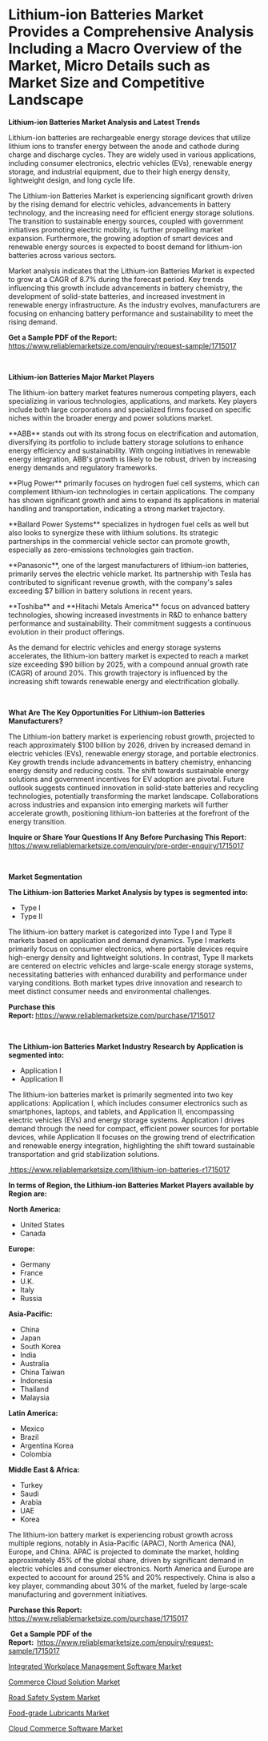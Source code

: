 <p><h1>Lithium-ion Batteries Market Provides a Comprehensive Analysis Including a Macro Overview of the Market, Micro Details such as Market Size and Competitive Landscape</h1></p><p><strong>Lithium-ion Batteries Market Analysis and Latest Trends</strong></p>
<p><p>Lithium-ion batteries are rechargeable energy storage devices that utilize lithium ions to transfer energy between the anode and cathode during charge and discharge cycles. They are widely used in various applications, including consumer electronics, electric vehicles (EVs), renewable energy storage, and industrial equipment, due to their high energy density, lightweight design, and long cycle life.</p><p>The Lithium-ion Batteries Market is experiencing significant growth driven by the rising demand for electric vehicles, advancements in battery technology, and the increasing need for efficient energy storage solutions. The transition to sustainable energy sources, coupled with government initiatives promoting electric mobility, is further propelling market expansion. Furthermore, the growing adoption of smart devices and renewable energy sources is expected to boost demand for lithium-ion batteries across various sectors.</p><p>Market analysis indicates that the Lithium-ion Batteries Market is expected to grow at a CAGR of 8.7% during the forecast period. Key trends influencing this growth include advancements in battery chemistry, the development of solid-state batteries, and increased investment in renewable energy infrastructure. As the industry evolves, manufacturers are focusing on enhancing battery performance and sustainability to meet the rising demand.</p></p>
<p><strong>Get a Sample PDF of the Report:&nbsp;</strong> <a href="https://www.reliablemarketsize.com/enquiry/request-sample/1715017?utm_campaign=1286&utm_medium=2&utm_source=Github&utm_content=ia&utm_term=23102024&utm_id=lithium-ion-batteries">https://www.reliablemarketsize.com/enquiry/request-sample/1715017</a></p>
<p>&nbsp;</p>
<p><strong>Lithium-ion Batteries Major Market Players</strong></p>
<p><p>The lithium-ion battery market features numerous competing players, each specializing in various technologies, applications, and markets. Key players include both large corporations and specialized firms focused on specific niches within the broader energy and power solutions market.</p><p>**ABB** stands out with its strong focus on electrification and automation, diversifying its portfolio to include battery storage solutions to enhance energy efficiency and sustainability. With ongoing initiatives in renewable energy integration, ABB's growth is likely to be robust, driven by increasing energy demands and regulatory frameworks.</p><p>**Plug Power** primarily focuses on hydrogen fuel cell systems, which can complement lithium-ion technologies in certain applications. The company has shown significant growth and aims to expand its applications in material handling and transportation, indicating a strong market trajectory.</p><p>**Ballard Power Systems** specializes in hydrogen fuel cells as well but also looks to synergize these with lithium solutions. Its strategic partnerships in the commercial vehicle sector can promote growth, especially as zero-emissions technologies gain traction.</p><p>**Panasonic**, one of the largest manufacturers of lithium-ion batteries, primarily serves the electric vehicle market. Its partnership with Tesla has contributed to significant revenue growth, with the company's sales exceeding $7 billion in battery solutions in recent years. </p><p>**Toshiba** and **Hitachi Metals America** focus on advanced battery technologies, showing increased investments in R&D to enhance battery performance and sustainability. Their commitment suggests a continuous evolution in their product offerings.</p><p>As the demand for electric vehicles and energy storage systems accelerates, the lithium-ion battery market is expected to reach a market size exceeding $90 billion by 2025, with a compound annual growth rate (CAGR) of around 20%. This growth trajectory is influenced by the increasing shift towards renewable energy and electrification globally.</p></p>
<p>&nbsp;</p>
<p><strong>What Are The Key Opportunities For Lithium-ion Batteries Manufacturers?</strong></p>
<p><p>The Lithium-ion battery market is experiencing robust growth, projected to reach approximately $100 billion by 2026, driven by increased demand in electric vehicles (EVs), renewable energy storage, and portable electronics. Key growth trends include advancements in battery chemistry, enhancing energy density and reducing costs. The shift towards sustainable energy solutions and government incentives for EV adoption are pivotal. Future outlook suggests continued innovation in solid-state batteries and recycling technologies, potentially transforming the market landscape. Collaborations across industries and expansion into emerging markets will further accelerate growth, positioning lithium-ion batteries at the forefront of the energy transition.</p></p>
<p><strong>Inquire or Share Your Questions If Any Before Purchasing This Report:</strong> <a href="https://www.reliablemarketsize.com/enquiry/pre-order-enquiry/1715017?utm_campaign=1286&utm_medium=2&utm_source=Github&utm_content=ia&utm_term=23102024&utm_id=lithium-ion-batteries">https://www.reliablemarketsize.com/enquiry/pre-order-enquiry/1715017</a></p>
<p>&nbsp;</p>
<p><strong>Market Segmentation</strong></p>
<p><strong>The Lithium-ion Batteries Market Analysis by types is segmented into:</strong></p>
<p><ul><li>Type I</li><li>Type II</li></ul></p>
<p><p>The lithium-ion battery market is categorized into Type I and Type II markets based on application and demand dynamics. Type I markets primarily focus on consumer electronics, where portable devices require high-energy density and lightweight solutions. In contrast, Type II markets are centered on electric vehicles and large-scale energy storage systems, necessitating batteries with enhanced durability and performance under varying conditions. Both market types drive innovation and research to meet distinct consumer needs and environmental challenges.</p></p>
<p><strong>Purchase this Report:&nbsp;</strong><a href="https://www.reliablemarketsize.com/purchase/1715017?utm_campaign=1286&utm_medium=2&utm_source=Github&utm_content=ia&utm_term=23102024&utm_id=lithium-ion-batteries">https://www.reliablemarketsize.com/purchase/1715017</a></p>
<p>&nbsp;</p>
<p><strong>The Lithium-ion Batteries Market Industry Research by Application is segmented into:</strong></p>
<p><ul><li>Application I</li><li>Application II</li></ul></p>
<p><p>The lithium-ion batteries market is primarily segmented into two key applications: Application I, which includes consumer electronics such as smartphones, laptops, and tablets, and Application II, encompassing electric vehicles (EVs) and energy storage systems. Application I drives demand through the need for compact, efficient power sources for portable devices, while Application II focuses on the growing trend of electrification and renewable energy integration, highlighting the shift toward sustainable transportation and grid stabilization solutions.</p></p>
<p><a href="https://www.reliablemarketsize.com/lithium-ion-batteries-r1715017?utm_campaign=1286&utm_medium=2&utm_source=Github&utm_content=ia&utm_term=23102024&utm_id=lithium-ion-batteries">&nbsp;https://www.reliablemarketsize.com/lithium-ion-batteries-r1715017</a></p>
<p><strong>In terms of Region, the Lithium-ion Batteries Market Players available by Region are:</strong></p>
<p>
    <p> <strong> North America: </strong>
        <ul>
            <li>United States</li>
            <li>Canada</li>
        </ul>
        </p> 
    <p> <strong> Europe: </strong>
        <ul>
            <li>Germany</li>
            <li>France</li>
            <li>U.K.</li>
            <li>Italy</li>
            <li>Russia</li>
        </ul>
        </p> 
    <p> <strong> Asia-Pacific: </strong>
        <ul>
            <li>China</li>
            <li>Japan</li>
            <li>South Korea</li>
            <li>India</li>
            <li>Australia</li>
            <li>China Taiwan</li>
            <li>Indonesia</li>
            <li>Thailand</li>
            <li>Malaysia</li>
        </ul>
        </p> 
    <p> <strong> Latin America: </strong>
        <ul>
            <li>Mexico</li>
            <li>Brazil</li>
            <li>Argentina Korea</li>
            <li>Colombia</li>
        </ul>
        </p> 
    <p> <strong> Middle East & Africa: </strong>
        <ul>
            <li>Turkey</li>
            <li>Saudi</li>
            <li>Arabia</li>
            <li>UAE</li>
            <li>Korea</li>
        </ul>
    </p>
    </p>
<p><p>The lithium-ion battery market is experiencing robust growth across multiple regions, notably in Asia-Pacific (APAC), North America (NA), Europe, and China. APAC is projected to dominate the market, holding approximately 45% of the global share, driven by significant demand in electric vehicles and consumer electronics. North America and Europe are expected to account for around 25% and 20% respectively. China is also a key player, commanding about 30% of the market, fueled by large-scale manufacturing and government initiatives.</p></p>
<p><strong>Purchase this Report: </strong><a href="https://www.reliablemarketsize.com/purchase/1715017?utm_campaign=1286&utm_medium=2&utm_source=Github&utm_content=ia&utm_term=23102024&utm_id=lithium-ion-batteries">https://www.reliablemarketsize.com/purchase/1715017</a></p>
<p>&nbsp;<strong>Get a Sample PDF of the Report:&nbsp;&nbsp;</strong><a href="https://www.reliablemarketsize.com/enquiry/request-sample/1715017?utm_campaign=1286&utm_medium=2&utm_source=Github&utm_content=ia&utm_term=23102024&utm_id=lithium-ion-batteries">https://www.reliablemarketsize.com/enquiry/request-sample/1715017</a></p>
<p><strong></strong></p>
<p><p><a href="https://www.linkedin.com/pulse/integrated-workplace-management-software-market-size-share-8ox5f?utm_campaign=1286&utm_medium=2&utm_source=Github&utm_content=ia&utm_term=23102024&utm_id=lithium-ion-batteries">Integrated Workplace Management Software Market</a></p><p><a href="https://www.linkedin.com/pulse/commerce-cloud-solution-market-indicators-size-regional-breakdown-9l9zf?utm_campaign=1286&utm_medium=2&utm_source=Github&utm_content=ia&utm_term=23102024&utm_id=lithium-ion-batteries">Commerce Cloud Solution Market</a></p><p><a href="https://www.linkedin.com/pulse/consumer-behavior-shifts-road-safety-system-market-demand-analysis-zsvdf?utm_campaign=1286&utm_medium=2&utm_source=Github&utm_content=ia&utm_term=23102024&utm_id=lithium-ion-batteries">Road Safety System Market</a></p><p><a href="https://github.com/vimar16th/Market-Research-Report-List-6/blob/main/food-grade-lubricants-market.md?utm_campaign=1286&utm_medium=2&utm_source=Github&utm_content=ia&utm_term=23102024&utm_id=lithium-ion-batteries">Food-grade Lubricants Market</a></p><p><a href="https://www.linkedin.com/pulse/cloud-commerce-software-market-trends-strategic-insights-2024-uxrsf?utm_campaign=1286&utm_medium=2&utm_source=Github&utm_content=ia&utm_term=23102024&utm_id=lithium-ion-batteries">Cloud Commerce Software Market</a></p></p>